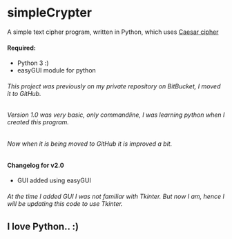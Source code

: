 # simpleCrypter
A simple text cipher program, written in Python, which uses [Caesar cipher](https://en.wikipedia.org/wiki/Caesar_cipher)

#### Required:
* Python 3 :)
* easyGUI module for python


###### This project was previously on my private repository on BitBucket, I moved it to GitHub.
###### Version 1.0 was very basic, only commandline, I was learning python when I created this program.
###### Now when it is being moved to GitHub it is improved a bit.

#### Changelog for v2.0
* GUI added using easyGUI

###### At the time I added GUI I was not familiar with Tkinter. But now I am, hence I will be updating this code to use Tkinter.

## I love Python.. :)
